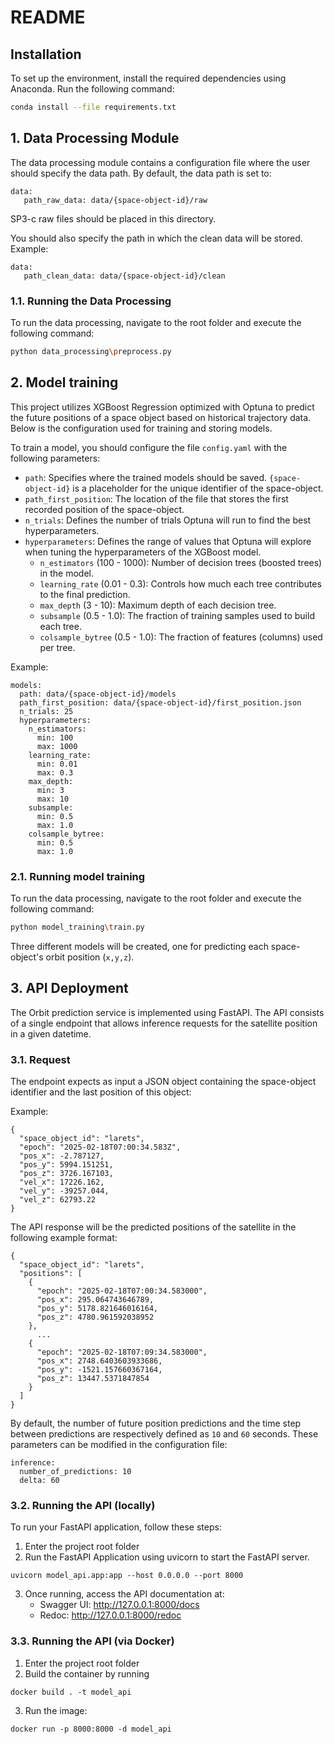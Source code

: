 # README

## Installation
To set up the environment, install the required dependencies using Anaconda. Run the following command:

```sh
conda install --file requirements.txt
```

## 1. Data Processing Module
The data processing module contains a configuration file where the user should specify the data path. By default, the 
data path is set to:

```
data:
   path_raw_data: data/{space-object-id}/raw
```

SP3-c raw files should be placed in this directory.

You should also specify the path in which the clean data will be stored. Example:

```
data:
   path_clean_data: data/{space-object-id}/clean
```

### 1.1. Running the Data Processing
To run the data processing, navigate to the root folder and execute the following command:

```sh
python data_processing\preprocess.py
```

## 2. Model training

This project utilizes XGBoost Regression optimized with Optuna to predict the future positions of a space object based on historical trajectory data. Below is the configuration used for training and storing models.

To train a model, you should configure the file `config.yaml` with the following parameters:

- `path`: Specifies where the trained models should be saved. `{space-object-id}` is a placeholder for the unique identifier of the space-object. 
- `path_first_position`: The location of the file that stores the first recorded position of the space-object.
- `n_trials`: Defines the number of trials Optuna will run to find the best hyperparameters.
- `hyperparameters`: Defines the range of values that Optuna will explore when tuning the hyperparameters of the XGBoost model.
  - `n_estimators` (100 - 1000): Number of decision trees (boosted trees) in the model.
  - `learning_rate` (0.01 - 0.3): Controls how much each tree contributes to the final prediction.
  - `max_depth` (3 - 10): Maximum depth of each decision tree.
  - `subsample` (0.5 - 1.0): The fraction of training samples used to build each tree.
  - `colsample_bytree` (0.5 - 1.0): The fraction of features (columns) used per tree.

Example:
```
models:
  path: data/{space-object-id}/models
  path_first_position: data/{space-object-id}/first_position.json
  n_trials: 25
  hyperparameters:
    n_estimators:
      min: 100
      max: 1000
    learning_rate:
      min: 0.01
      max: 0.3
    max_depth:
      min: 3
      max: 10
    subsample:
      min: 0.5
      max: 1.0
    colsample_bytree:
      min: 0.5
      max: 1.0
```


### 2.1. Running model training

To run the data processing, navigate to the root folder and execute the following command:

```sh
python model_training\train.py
```

Three different models will be created, one for predicting each space-object's orbit position (`x,y,z`).

## 3. API Deployment

The Orbit prediction service is implemented using FastAPI. The API consists of a single endpoint that allows inference 
requests for the satellite position in a given datetime.

### 3.1. Request

The endpoint expects as input a JSON object containing the space-object identifier and the last position of this object:

Example:
```
{
  "space_object_id": "larets",
  "epoch": "2025-02-18T07:00:34.583Z",
  "pos_x": -2.787127,
  "pos_y": 5994.151251,
  "pos_z": 3726.167103,
  "vel_x": 17226.162,
  "vel_y": -39257.044,
  "vel_z": 62793.22
}
```

The API response will be the predicted positions of the satellite in the following example format:
```
{
  "space_object_id": "larets",
  "positions": [
    {
      "epoch": "2025-02-18T07:00:34.583000",
      "pos_x": 295.064743646789,
      "pos_y": 5178.821646016164,
      "pos_z": 4780.961592038952
    },
      ...
    {
      "epoch": "2025-02-18T07:09:34.583000",
      "pos_x": 2748.6403603933686,
      "pos_y": -1521.157660367164,
      "pos_z": 13447.5371847854
    }
  ]
}
```

By default, the number of future position predictions and the time step between predictions are respectively defined as
`10` and `60` seconds. These parameters can be modified in the configuration file:

```
inference:
  number_of_predictions: 10
  delta: 60
```

### 3.2. Running the API (locally)

To run your FastAPI application, follow these steps:
1. Enter the project root folder
2. Run the FastAPI Application using uvicorn to start the FastAPI server. 
```
uvicorn model_api.app:app --host 0.0.0.0 --port 8000
```
3. Once running, access the API documentation at:
   - Swagger UI: http://127.0.0.1:8000/docs
   - Redoc: http://127.0.0.1:8000/redoc
   
### 3.3. Running the API (via Docker)

1. Enter the project root folder
2. Build the container by running
```
docker build . -t model_api
```

3. Run the image:
```
docker run -p 8000:8000 -d model_api
 ```